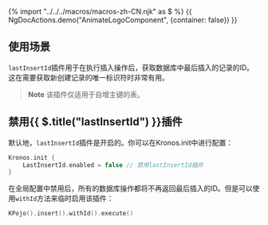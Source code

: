 {% import "../../../macros/macros-zh-CN.njk" as $ %}
{{ NgDocActions.demo("AnimateLogoComponent", {container: false}) }}

## 使用场景

`lastInsertId`插件用于在执行插入操作后，获取数据库中最后插入的记录的ID。这在需要获取新创建记录的唯一标识符时非常有用。

> **Note**
> 该插件仅适用于自增主键的表。

## 禁用{{ $.title("lastInsertId") }}插件

默认地，`lastInsertId`插件是开启的。你可以在Kronos.init中进行配置：

```kotlin
Kronos.init {
    LastInsertId.enabled = false // 禁用lastInsertId插件
}
```

在全局配置中禁用后，所有的数据库操作都将不再返回最后插入的ID。但是可以使用`withId`方法来临时启用该插件：

```kotlin
KPojo().insert().withId().execute()
```

